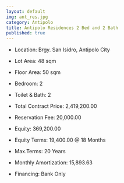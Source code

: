 ```yaml
---
layout: default
img: ant_res.jpg
category: Antipolo
title: Antipolo Residences 2 Bed and 2 Bath
published: true
---
```


- Location: Brgy. San Isidro, Antipolo City
- Lot Area: 48 sqm
- Floor Area: 50 sqm
- Bedroom: 2
- Toilet & Bath: 2


- Total Contract Price: 2,419,200.00
- Reservation Fee: 20,000.00
- Equity: 369,200.00 
- Equity Terms: 19,400.00 @ 18 Months
- Max.Terms: 20 Years
- Monthly Amortization: 15,893.63
- Financing: Bank Only




